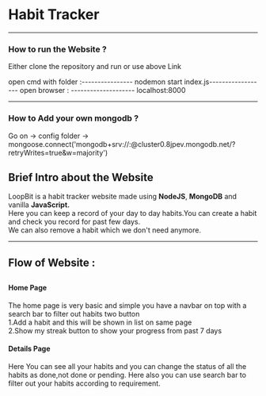 <h1>Habit Tracker</h1>
<hr>
<h3> How to run the Website ?</h3>
<p>Either clone the repository and run or use above Link</p>
 open cmd with folder :----------------
 nodemon start index.js------------------
 open browser : --------------------
 localhost:8000
<hr>
<h3> How to Add  your  own mongodb ?</h3>
Go on -> config folder ->  
mongoose.connect('mongodb+srv://<username>:<password>@cluster0.8jpev.mongodb.net/<dbname>?retryWrites=true&w=majority')
<h2> Brief Intro about the Website</h2>
<p>
LoopBit is a habit tracker website made using <b>NodeJS</b>, <b>MongoDB</b> and vanilla <b>JavaScript.</b><br> Here you can keep a record of your day to day habits.You can create a habit and check you record for past few days.<br>
We can also remove a habit which we don't need anymore.
</p>
<hr>
<h2> Flow of Website : <h2>
<h4>
Home Page
</h4>
<p>
The home page is very basic and simple you have a  navbar on top with a search bar to filter out habits two button<br>
1.Add a habit and this will be shown in list on same page<br>
2.Show my streak button to show your progress from past 7 days
</p>
<h4>
Details Page
</h4>
<p>
Here You can see all your habits and you can change the status of all the habits as done,not done or pending.
Here also you can use search bar to filter out your habits according to requirement.
</p>


</p>
